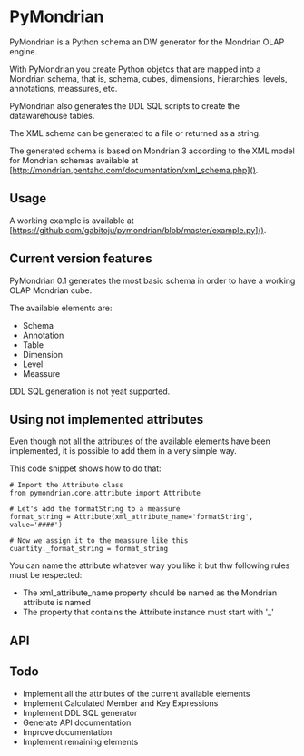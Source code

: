 PyMondrian
==========

PyMondrian is a Python schema an DW generator for the Mondrian OLAP engine.

With PyMondrian you create Python objetcs that are mapped into a Mondrian schema, that is, schema, cubes, dimensions, hierarchies, levels, annotations, meassures, etc.

PyMondrian also generates the DDL SQL scripts to create the datawarehouse tables.

The XML schema can be generated to a file or returned as a string.

The generated schema is based on Mondrian 3 according to the XML model for Mondrian schemas available at [http://mondrian.pentaho.com/documentation/xml_schema.php]().

Usage
-----

A working example is available at [https://github.com/gabitoju/pymondrian/blob/master/example.py]().

Current version features
-----

PyMondrian 0.1 generates the most basic schema in order to have a working OLAP Mondrian cube.

The available elements are:
- Schema
- Annotation
- Table
- Dimension
- Level
- Meassure

DDL SQL generation is not yeat supported.

Using not implemented attributes
-----

Even though not all the attributes of the available elements have been implemented, it is possible to add them in a very simple way.

This code snippet shows how to do that:
    
    # Import the Attribute class
    from pymondrian.core.attribute import Attribute

    # Let's add the formatString to a meassure
    format_string = Attribute(xml_attribute_name='formatString', value='####')
    
    # Now we assign it to the meassure like this
    cuantity._format_string = format_string

You can name the attribute whatever way you like it but thw following rules must be respected:
- The xml_attribute_name property should be named as the Mondrian attribute is named
- The property that contains the Attribute instance must start with '_'

API
-----


Todo
-----

- Implement all the attributes of the current available elements
- Implement Calculated Member and Key Expressions
- Implement DDL SQL generator
- Generate API documentation
- Improve documentation
- Implement remaining elements
